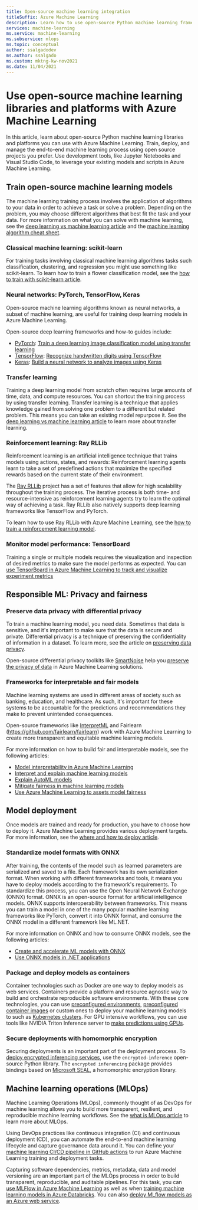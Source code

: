 ```yaml
---
title: Open-source machine learning integration
titleSuffix: Azure Machine Learning
description: Learn how to use open-source Python machine learning frameworks to train, deploy, and manage end-to-end machine learning solutions in Azure Machine Learning.
services: machine-learning
ms.service: machine-learning
ms.subservice: mlops
ms.topic: conceptual
author: ssalgadodev
ms.author: ssalgado
ms.custom: mktng-kw-nov2021
ms.date: 11/04/2021
---
```


# Use open-source machine learning libraries and platforms with Azure Machine Learning

In this article, learn about open-source Python machine learning libraries and platforms you can use with Azure Machine Learning. Train, deploy, and manage the end-to-end machine learning process using open source projects you prefer.  Use development tools, like Jupyter Notebooks and Visual Studio Code, to leverage your existing models and scripts in Azure Machine Learning.  

## Train open-source machine learning models

The machine learning training process involves the application of algorithms to your data in order to achieve a task or solve a problem. Depending on the problem, you may choose different algorithms that best fit the task and your data. For more information on what you can solve with machine learning, see the [deep learning vs machine learning article](./concept-deep-learning-vs-machine-learning.md) and the [machine learning algorithm cheat sheet](algorithm-cheat-sheet.md).

### Classical machine learning: scikit-learn

For training tasks involving classical machine learning algorithms tasks such classification, clustering, and regression you might use something like scikit-learn. To learn how to train a flower classification model, see the [how to train with scikit-learn article](how-to-train-scikit-learn.md).

### Neural networks: PyTorch, TensorFlow, Keras

Open-source machine learning algorithms known as neural networks, a subset of machine learning, are useful for training deep learning models in Azure Machine Learning.

Open-source deep learning frameworks and how-to guides include:

 *  [PyTorch](https://github.com/pytorch/pytorch): [Train a deep learning image classification model using transfer learning](how-to-train-pytorch.md) 
 *  [TensorFlow](https://github.com/tensorflow/tensorflow): [Recognize handwritten digits using TensorFlow](how-to-train-tensorflow.md)
 *  [Keras](https://github.com/keras-team/keras): [Build a neural network to analyze images using Keras](how-to-train-keras.md)

### Transfer learning

Training a deep learning model from scratch often requires large amounts of time, data, and compute resources. You can shortcut the training process by using transfer learning. Transfer learning is a technique that applies knowledge gained from solving one problem to a different but related problem. This means you can take an existing model repurpose it. See the [deep learning vs machine learning article](concept-deep-learning-vs-machine-learning.md#what-is-transfer-learning) to learn more about transfer learning.

### Reinforcement learning: Ray RLLib

Reinforcement learning is an artificial intelligence technique that trains models using actions, states, and rewards: Reinforcement learning agents learn to take a set of predefined actions that maximize the specified rewards based on the current state of their environment. 

The [Ray RLLib](https://github.com/ray-project/ray) project has a set of features that allow for high scalability throughout the training process. The iterative process is both time- and resource-intensive as reinforcement learning agents try to learn the optimal way of achieving a task.  Ray RLLib also natively supports deep learning frameworks like TensorFlow and PyTorch.  

To learn how to use Ray RLLib with Azure Machine Learning, see the [how to train a reinforcement learning model](how-to-use-reinforcement-learning.md).

### Monitor model performance: TensorBoard

Training a single or multiple models requires the visualization and inspection of desired metrics to make sure the model performs as expected. You can [use TensorBoard in Azure Machine Learning to track and visualize experiment metrics](./how-to-monitor-tensorboard.md)

## Responsible ML: Privacy and fairness

### Preserve data privacy with differential privacy

To train a machine learning model, you need data. Sometimes that data is sensitive, and it's important to make sure that the data is secure and private. Differential privacy is a technique of preserving the confidentiality of information in a dataset. To learn more, see the article on [preserving data privacy](concept-differential-privacy.md). 

Open-source differential privacy toolkits like [SmartNoise](https://github.com/opendifferentialprivacy/smartnoise-core-python) help you [preserve the privacy of data](how-to-differential-privacy.md) in Azure Machine Learning solutions.

### Frameworks for interpretable and fair models

Machine learning systems are used in different areas of society such as banking, education, and healthcare. As such, it's important for these systems to be accountable for the predictions and recommendations they make to prevent unintended consequences.

Open-source frameworks like [InterpretML](https://github.com/interpretml/interpret/) and Fairlearn (https://github.com/fairlearn/fairlearn) work with Azure Machine Learning to create more transparent and equitable machine learning models.

For more information on how to build fair and interpretable models, see the following articles:

- [Model interpretability in Azure Machine Learning](how-to-machine-learning-interpretability.md)
- [Interpret and explain machine learning models](how-to-machine-learning-interpretability-aml.md)
- [Explain AutoML models](how-to-machine-learning-interpretability-automl.md)
- [Mitigate fairness in machine learning models](concept-fairness-ml.md)
- [Use Azure Machine Learning to assets model fairness](how-to-machine-learning-fairness-aml.md)

## Model deployment

Once models are trained and ready for production, you have to choose how to deploy it. Azure Machine Learning provides various deployment targets. For more information, see the [where and how to deploy article](./how-to-deploy-and-where.md).

### Standardize model formats with ONNX

After training, the contents of the model such as learned parameters are serialized and saved to a file. Each framework has its own serialization format. When working with different frameworks and tools, it means you have to deploy models according to the framework's requirements. To standardize this process, you can use the Open Neural Network Exchange (ONNX) format. ONNX is an open-source format for artificial intelligence models. ONNX supports interoperability between frameworks. This means you can train a model in one of the many popular machine learning frameworks like PyTorch, convert it into ONNX format, and consume the ONNX model in a different framework like ML.NET.

For more information on ONNX and how to consume ONNX models, see the following articles:

- [Create and accelerate ML models with ONNX](concept-onnx.md)
- [Use ONNX models in .NET applications](how-to-use-automl-onnx-model-dotnet.md)

### Package and deploy models as containers

Container technologies such as Docker are one way to deploy models as web services. Containers provide a platform and resource agnostic way to build and orchestrate reproducible software environments. With these core technologies, you can use [preconfigured environments](./how-to-use-environments.md), [preconfigured container images](./how-to-deploy-custom-container.md) or custom ones to deploy your machine learning models to such as [Kubernetes clusters](./how-to-deploy-azure-kubernetes-service.md?tabs=python). For GPU intensive workflows, you can use tools like NVIDIA Triton Inference server to [make predictions using GPUs](how-to-deploy-with-triton.md?tabs=python).

### Secure deployments with homomorphic encryption

Securing deployments is an important part of the deployment process. To [deploy encrypted inferencing services](how-to-homomorphic-encryption-seal.md), use the `encrypted-inference` open-source Python library. The `encrypted inferencing` package provides bindings based on [Microsoft SEAL](https://github.com/Microsoft/SEAL), a homomorphic encryption library.

## Machine learning operations (MLOps)

Machine Learning Operations (MLOps), commonly thought of as DevOps for machine learning allows you to build more transparent, resilient, and reproducible machine learning workflows. See the [what is MLOps article](./concept-model-management-and-deployment.md) to learn more about MLOps. 

Using DevOps practices like continuous integration (CI) and continuous deployment (CD), you can automate the end-to-end machine learning lifecycle and capture governance data around it. You can define your [machine learning CI/CD pipeline in GitHub actions](./how-to-github-actions-machine-learning.md) to run Azure Machine Learning training and deployment tasks. 

Capturing software dependencies, metrics, metadata, data and model versioning are an important part of the MLOps process in order to build transparent, reproducible, and auditable pipelines. For this task, you can [use MLFlow in Azure Machine Learning](how-to-use-mlflow.md) as well as when [training machine learning models in Azure Databricks](./how-to-use-mlflow-azure-databricks.md). You can also [deploy MLflow models as an Azure web service](how-to-deploy-mlflow-models.md).